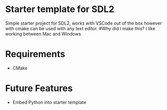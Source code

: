 # Starter template for SDL2
Simple starter project for SDL2, works with VSCode out of the box however with cmake can be used with any text editor. 
#Why did i make this?
I like working between Mac and Windows
# Requirements
- CMake
# Future Features
- Embed Python into starter template
